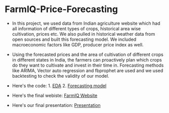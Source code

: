 # FarmIQ-Price-Forecasting
- In this project, we used data from Indian agriculture website which had all information of different types of crops, historical area wise cultivation, prices etc. We also pulled in historical weather data from open sources and built this forecasting model. We included macroeconomic factors like GDP, producer price index as well.

- Using the forecasted prices and the area of cultivation of different crops in different states in India, the farmers can proactively plan which crops do they want to cultivate and invest in their time in.  Forecasting methods like ARIMA, Vector auto regression and fbprophet are used and we used backtesting to check the validity of our model.

- Here's the code: 1. [EDA](/project.ipynb)
                   2. [Forecasting model](/FarmIQ_Price_Forecaster.ipynb)

- Here's the final webiste: <a href= "https://kbhambha.wixsite.com/farmiq">FarmIQ Website </a>
- Here's our final presentation: <a href="Farm IQ.pdf"> Presentation </a>
